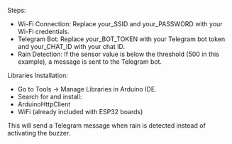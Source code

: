 Steps:
- Wi-Fi Connection: Replace your_SSID and your_PASSWORD with your Wi-Fi credentials.
- Telegram Bot: Replace your_BOT_TOKEN with your Telegram bot token and your_CHAT_ID with your chat ID.
- Rain Detection: If the sensor value is below the threshold (500 in this example), a message is sent to the Telegram bot.


Libraries Installation:
- Go to Tools -> Manage Libraries in Arduino IDE.
- Search for and install:
- ArduinoHttpClient
- WiFi (already included with ESP32 boards)


This will send a Telegram message when rain is detected instead of activating the buzzer.
